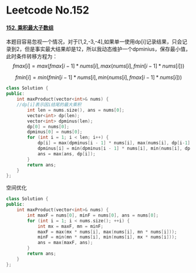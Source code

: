 # Leetcode No.152

#### [152. 乘积最大子数组](https://leetcode-cn.com/problems/maximum-product-subarray/)

本题目容易忽视一个情况，对于[1,2,-3,-4],如果单一使用dp[i]记录结果，只会记录到2，但是事实最大结果却是12，所以我动态维护一个dpminius，保存最小值，此时条件转移方程为：
$$
fmax[i] = max(fmax[i-1] * nums[i], max(nums[i], fmin[i-1] * nums[i]))
$$

$$
fmin[i] = min(fmin[i-1] * nums[i], min(nums[i], fmax[i-1] * nums[i]))
$$



```c++
class Solution {
public:
    int maxProduct(vector<int>& nums) {
    //dp[i]表示因i结尾的最大乘积
        int len = nums.size(), ans = nums[0];
        vector<int> dp(len);
        vector<int> dpminus(len);
        dp[0] = nums[0];
        dpminus[0] = nums[0];
        for (int i = 1; i < len; i++) {
            dp[i] = max(dpminus[i - 1] * nums[i], max(nums[i], dp[i-1] * nums[i]));
            dpminus[i] = min(dpminus[i - 1] * nums[i], min(nums[i], dp[i - 1] * nums[i]));
            ans = max(ans, dp[i]);
        }
        return ans;
    }
};
```

空间优化

```c++
class Solution {
public:
    int maxProduct(vector<int>& nums) {
        int maxF = nums[0], minF = nums[0], ans = nums[0];
        for (int i = 1; i < nums.size(); ++i) {
            int mx = maxF, mn = minF;
            maxF = max(mx * nums[i], max(nums[i], mn * nums[i]));
            minF = min(mn * nums[i], min(nums[i], mx * nums[i]));
            ans = max(maxF, ans);
        }
        return ans;
    }
};

```

